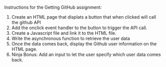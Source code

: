 Instructions for the Getting GitHub assignment:

1. Create an HTML page that displats a button that when clicked will call the github API
2. Add the onclick event handler to the button to trigger the API call.
3. Create a Javascript file and link it to the HTML file.
4. Write the asynchronous function to retrieve the user data
5. Once the data comes back, display the Github user information on the HTML page.
6. Ninja Bonus: Add an input to let the user specify which user data comes back.
